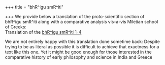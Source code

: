 +++
title = "bhR^igu smR^iti"

+++
We provide below a translation of the proto-scientific section of
bhR^igu smR^iti along with a comparative analysis vis-a-vis Miletian
school of Greeks:  
Translation of the [bhR^igu
smR^iti 1-4](https://manasataramgini.files.wordpress.com/2014/03/bhrigu_smriti_hs-1.pdf)

We are not entirely happy with this translation done sometime back:
Despite trying to be as literal as possible it is difficult to achieve
that exactness for a text like this one. Yet it might be good enough for
those interested in the comparative history of early philosophy and
science in India and Greece
